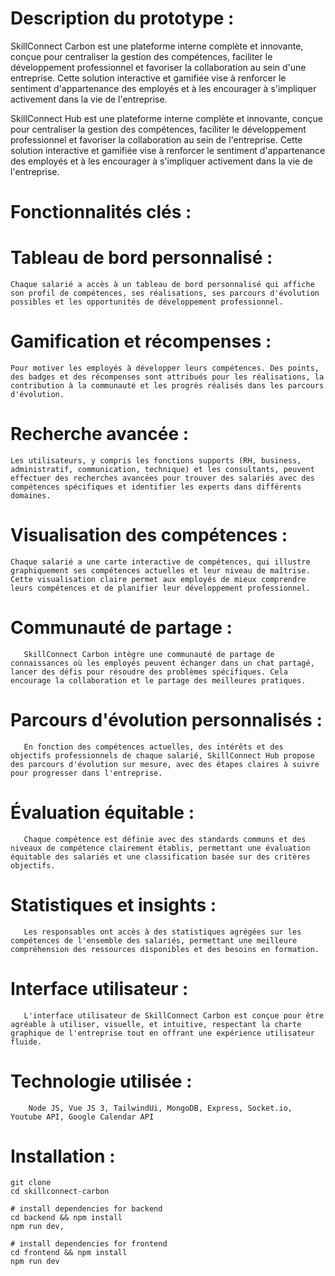 # Description du prototype :

SkillConnect Carbon est une plateforme interne complète et innovante, conçue pour centraliser la gestion des compétences, faciliter le développement professionnel et favoriser la collaboration au sein d'une entreprise. Cette solution interactive et gamifiée vise à renforcer le sentiment d'appartenance des employés et à les encourager à s'impliquer activement dans la vie de l'entreprise.

SkillConnect Hub est une plateforme interne complète et innovante, conçue pour centraliser la gestion des compétences, faciliter le développement professionnel et favoriser la collaboration au sein de l'entreprise. Cette solution interactive et gamifiée vise à renforcer le sentiment d'appartenance des employés et à les encourager à s'impliquer activement dans la vie de l'entreprise.

# Fonctionnalités clés :

   # Tableau de bord personnalisé :
 	Chaque salarié a accès à un tableau de bord personnalisé qui affiche son profil de compétences, ses réalisations, ses parcours d'évolution possibles et les opportunités de développement professionnel.

   # Gamification et récompenses : 
	Pour motiver les employés à développer leurs compétences. Des points, des badges et des récompenses sont attribués pour les réalisations, la contribution à la communauté et les progrès réalisés dans les parcours d'évolution.

  # Recherche avancée :
    Les utilisateurs, y compris les fonctions supports (RH, business, administratif, communication, technique) et les consultants, peuvent effectuer des recherches avancées pour trouver des salariés avec des compétences spécifiques et identifier les experts dans différents domaines. 

   # Visualisation des compétences :
	Chaque salarié a une carte interactive de compétences, qui illustre graphiquement ses compétences actuelles et leur niveau de maîtrise. Cette visualisation claire permet aux employés de mieux comprendre leurs compétences et de planifier leur développement professionnel. 

  # Communauté de partage : 
       SkillConnect Carbon intègre une communauté de partage de connaissances où les employés peuvent échanger dans un chat partagé, lancer des défis pour résoudre des problèmes spécifiques. Cela encourage la collaboration et le partage des meilleures pratiques.

  # Parcours d'évolution personnalisés : 
       En fonction des compétences actuelles, des intérêts et des objectifs professionnels de chaque salarié, SkillConnect Hub propose des parcours d'évolution sur mesure, avec des étapes claires à suivre pour progresser dans l'entreprise.

  # Évaluation équitable :
       Chaque compétence est définie avec des standards communs et des niveaux de compétence clairement établis, permettant une évaluation équitable des salariés et une classification basée sur des critères objectifs.

  # Statistiques et insights :
       Les responsables ont accès à des statistiques agrégées sur les compétences de l'ensemble des salariés, permettant une meilleure compréhension des ressources disponibles et des besoins en formation.

  # Interface utilisateur :
       L'interface utilisateur de SkillConnect Carbon est conçue pour être agréable à utiliser, visuelle, et intuitive, respectant la charte graphique de l'entreprise tout en offrant une expérience utilisateur fluide.

# Technologie utilisée :
        Node JS, Vue JS 3, TailwindUi, MongoDB, Express, Socket.io, Youtube API, Google Calendar API

# Installation :
    git clone
    cd skillconnect-carbon

    # install dependencies for backend
    cd backend && npm install
    npm run dev,

    # install dependencies for frontend
    cd frontend && npm install
    npm run dev

    